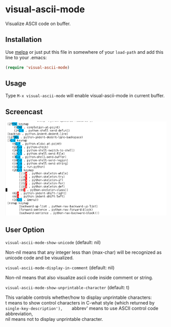 visual-ascii-mode
=================

Visualize ASCII code on buffer.

Installation
------------

Use [melpa](https://github.com/milkypostman/melpa) or just put this file in somewhere of your `load-path` and add this line to your .emacs:
```lisp
(require 'visual-ascii-mode)
```

Usage
-----

Type `M-x visual-ascii-mode` will enable visual-ascii-mode in current buffer.

Screencast
----------

![image](https://github.com/Dewdrops/visual-ascii-mode/blob/master/screencast.png?raw=true)

User Option
-----------

`visual-ascii-mode-show-unicode` (default: nil)

Non-nil means that any integer less than (max-char) will be recognized as unicode code and be visualized.

`visual-ascii-mode-display-in-comment` (default: nil)

Non-nil means that also visualize ascii code inside comment or string.

`visual-ascii-mode-show-unprintable-character` (default: t)

This variable controls whether/how to display unprintable characters:   
t means to show control characters in C-what style (which returned by `single-key-description'),   
`abbrev' means to use ASCII control code abbreviation,   
nil means not to display unprintable character.
